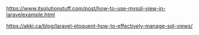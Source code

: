 https://www.itsolutionstuff.com/post/how-to-use-mysql-view-in-laravelexample.html

https://akki.ca/blog/laravel-eloquent-how-to-effectively-manage-sql-views/